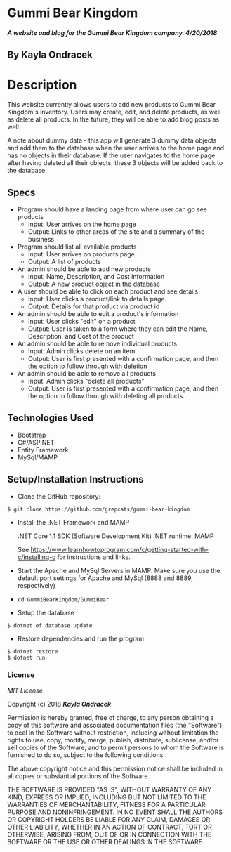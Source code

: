 ﻿# Gummi Bear Kingdom

##### A website and blog for the Gummi Bear Kingdom company. 4/20/2018

## By Kayla Ondracek

# Description
This website currently allows users to add new products to Gummi Bear Kingdom's inventory. Users may create, edit, and delete products, as well as delete all products. In the future, they will be able to add blog posts as well.

A note about dummy data - this app will generate 3 dummy data objects and add them to the database when the user arrives to the home page and has no objects in their database. If the user navigates to the home page after having deleted all their objects, these 3 objects will be added back to the database.

## Specs
* Program should have a landing page from where user can go see products
	* Input: User arrives on the home page
	* Output: Links to other areas of the site and a summary of the business
* Program should list all available products
	* Input: User arrives on products page
	* Output: A list of products
* An admin should be able to add new products
	* Input: Name, Description, and Cost information
	* Output: A new product object in the database
* A user should be able to click on each product and see details
	* Input: User clicks a product/link to details page.
	* Output: Details for that product via product id
* An admin should be able to edit a product's information
	* Input: User clicks "edit" on a product
	* Output: User is taken to a form where they can edit the Name, Description, and Cost of the product
* An admin should be able to remove individual products
	* Input: Admin clicks delete on an item
	* Output: User is first presented with a confirmation page, and then the option to follow through with deletion
* An admin should be able to remove all products
	* Input: Admin clicks "delete all products"
	* Output: User is first presented with a confirmation page, and then the option to follow through with deleting all products.


## Technologies Used
* Bootstrap
* C#/ASP.NET
* Entity Framework
* MySql/MAMP

## Setup/Installation Instructions
  * Clone the GitHub repository:
  ```
  $ git clone https://github.com/grepcats/gummi-bear-kingdom
  ```

  * Install the .NET Framework and MAMP

    .NET Core 1.1 SDK (Software Development Kit)
    .NET runtime.
    MAMP

    See https://www.learnhowtoprogram.com/c/getting-started-with-c/installing-c for instructions and links.

* Start the Apache and MySql Servers in MAMP. Make sure you use the default port settings for Apache and MySql (8888 and 8889, respectively)

* `cd GummiBearKingdom/GummiBear`

*  Setup the database

  ```
  $ dotnet ef database update
  ```
*  Restore dependencies and run the program
  ```
  $ dotnet restore
  $ dotnet run
  ```

### License

*MIT License*

Copyright (c) 2018 **_Kayla Ondracek_**

Permission is hereby granted, free of charge, to any person obtaining a copy
of this software and associated documentation files (the "Software"), to deal
in the Software without restriction, including without limitation the rights
to use, copy, modify, merge, publish, distribute, sublicense, and/or sell
copies of the Software, and to permit persons to whom the Software is
furnished to do so, subject to the following conditions:

The above copyright notice and this permission notice shall be included in all
copies or substantial portions of the Software.

THE SOFTWARE IS PROVIDED "AS IS", WITHOUT WARRANTY OF ANY KIND, EXPRESS OR
IMPLIED, INCLUDING BUT NOT LIMITED TO THE WARRANTIES OF MERCHANTABILITY,
FITNESS FOR A PARTICULAR PURPOSE AND NONINFRINGEMENT. IN NO EVENT SHALL THE
AUTHORS OR COPYRIGHT HOLDERS BE LIABLE FOR ANY CLAIM, DAMAGES OR OTHER
LIABILITY, WHETHER IN AN ACTION OF CONTRACT, TORT OR OTHERWISE, ARISING FROM,
OUT OF OR IN CONNECTION WITH THE SOFTWARE OR THE USE OR OTHER DEALINGS IN THE
SOFTWARE.
